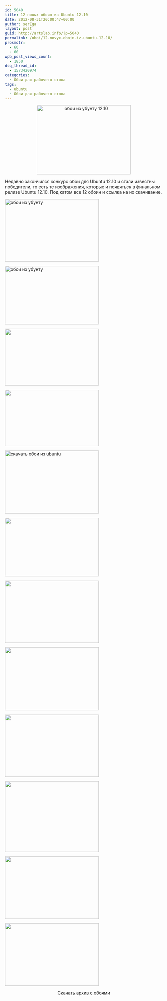 ```yaml
---
id: 5040
title: 12 новых обоин из Ubuntu 12.10
date: 2012-08-31T20:00:47+00:00
author: serEga
layout: post
guid: http://artslab.info/?p=5040
permalink: /oboi/12-novyx-oboin-iz-ubuntu-12-10/
prosmotr:
  - 60
  - 60
wpb_post_views_count:
  - 1850
dsq_thread_id:
  - 1573420974
categories:
  - Обои для рабочего стола
tags:
  - ubuntu
  - Обои для рабочего стола
---
```

<center>
  <a href="http://googledrive.com/host/0B9lHVSSSdxdxd0hjdUdmRzY3Tjg/ubuntu12_10_oboi.jpg"><img src="http://googledrive.com/host/0B9lHVSSSdxdxd0hjdUdmRzY3Tjg/ubuntu12_10_oboi-300x220.jpg" alt="обои из убунту 12.10" title="ubuntu12_10_oboi" width="300" height="220" class="aligncenter size-medium wp-image-5042" srcset="http://googledrive.com/host/0B9lHVSSSdxdxd0hjdUdmRzY3Tjg/ubuntu12_10_oboi-300x220.jpg 300w, http://googledrive.com/host/0B9lHVSSSdxdxd0hjdUdmRzY3Tjg/ubuntu12_10_oboi.jpg 601w" sizes="(max-width: 300px) 100vw, 300px" /></a>
</center>

Недавно закончился конкурс обои для Ubuntu 12.10 и стали известны победители, то есть те изображения, которые и появяться в финальном релизе Ubuntu 12.10. Под катом все 12 обоин и ссылка на их скачивание.

<!--more-->



[<img src="http://googledrive.com/host/0B9lHVSSSdxdxd0hjdUdmRzY3Tjg/1-300x200.jpg" alt="обои из убунту" title="1" width="300" height="200" class="aligncenter size-medium wp-image-5043" srcset="http://googledrive.com/host/0B9lHVSSSdxdxd0hjdUdmRzY3Tjg/1-300x200.jpg 300w, http://googledrive.com/host/0B9lHVSSSdxdxd0hjdUdmRzY3Tjg/1.jpeg 640w" sizes="(max-width: 300px) 100vw, 300px" />](http://googledrive.com/host/0B9lHVSSSdxdxd0hjdUdmRzY3Tjg/1.jpeg)

[<img src="http://googledrive.com/host/0B9lHVSSSdxdxd0hjdUdmRzY3Tjg/12-300x187.jpg" alt="обои из убунту" title="12" width="300" height="187" class="aligncenter size-medium wp-image-5054" srcset="http://googledrive.com/host/0B9lHVSSSdxdxd0hjdUdmRzY3Tjg/12-300x187.jpg 300w, http://googledrive.com/host/0B9lHVSSSdxdxd0hjdUdmRzY3Tjg/12.jpeg 640w" sizes="(max-width: 300px) 100vw, 300px" />](http://googledrive.com/host/0B9lHVSSSdxdxd0hjdUdmRzY3Tjg/12.jpeg)

[<img src="http://googledrive.com/host/0B9lHVSSSdxdxd0hjdUdmRzY3Tjg/2-300x180.jpg" alt="" title="2" width="300" height="180" class="aligncenter size-medium wp-image-5044" srcset="http://googledrive.com/host/0B9lHVSSSdxdxd0hjdUdmRzY3Tjg/2-300x180.jpg 300w, http://googledrive.com/host/0B9lHVSSSdxdxd0hjdUdmRzY3Tjg/2.jpeg 640w" sizes="(max-width: 300px) 100vw, 300px" />](http://googledrive.com/host/0B9lHVSSSdxdxd0hjdUdmRzY3Tjg/2.jpeg)

[<img src="http://googledrive.com/host/0B9lHVSSSdxdxd0hjdUdmRzY3Tjg/3.jpeg" alt="" title="3" width="300" height="180" class="aligncenter size-full wp-image-5045" />](http://googledrive.com/host/0B9lHVSSSdxdxd0hjdUdmRzY3Tjg/3.jpeg)

[<img src="http://googledrive.com/host/0B9lHVSSSdxdxd0hjdUdmRzY3Tjg/11-300x200.jpg" alt="скачать обои из ubuntu" title="11" width="300" height="200" class="aligncenter size-medium wp-image-5053" srcset="http://googledrive.com/host/0B9lHVSSSdxdxd0hjdUdmRzY3Tjg/11-300x200.jpg 300w, http://googledrive.com/host/0B9lHVSSSdxdxd0hjdUdmRzY3Tjg/11.jpeg 640w" sizes="(max-width: 300px) 100vw, 300px" />](http://googledrive.com/host/0B9lHVSSSdxdxd0hjdUdmRzY3Tjg/11.jpeg)

[<img src="http://googledrive.com/host/0B9lHVSSSdxdxd0hjdUdmRzY3Tjg/10-300x187.jpg" alt="" title="10" width="300" height="187" class="aligncenter size-medium wp-image-5052" srcset="http://googledrive.com/host/0B9lHVSSSdxdxd0hjdUdmRzY3Tjg/10-300x187.jpg 300w, http://googledrive.com/host/0B9lHVSSSdxdxd0hjdUdmRzY3Tjg/10.jpeg 640w" sizes="(max-width: 300px) 100vw, 300px" />](http://googledrive.com/host/0B9lHVSSSdxdxd0hjdUdmRzY3Tjg/10.jpeg)

[<img src="http://googledrive.com/host/0B9lHVSSSdxdxd0hjdUdmRzY3Tjg/4-300x199.jpg" alt="" title="4" width="300" height="199" class="aligncenter size-medium wp-image-5046" srcset="http://googledrive.com/host/0B9lHVSSSdxdxd0hjdUdmRzY3Tjg/4-300x199.jpg 300w, http://googledrive.com/host/0B9lHVSSSdxdxd0hjdUdmRzY3Tjg/4.jpeg 640w" sizes="(max-width: 300px) 100vw, 300px" />](http://googledrive.com/host/0B9lHVSSSdxdxd0hjdUdmRzY3Tjg/4.jpeg)

[<img src="http://googledrive.com/host/0B9lHVSSSdxdxd0hjdUdmRzY3Tjg/5.jpeg" alt="" title="5" width="300" height="200" class="aligncenter size-full wp-image-5047" />](http://googledrive.com/host/0B9lHVSSSdxdxd0hjdUdmRzY3Tjg/5.jpeg)

[<img src="http://googledrive.com/host/0B9lHVSSSdxdxd0hjdUdmRzY3Tjg/6-300x199.jpg" alt="" title="6" width="300" height="199" class="aligncenter size-medium wp-image-5048" srcset="http://googledrive.com/host/0B9lHVSSSdxdxd0hjdUdmRzY3Tjg/6-300x199.jpg 300w, http://googledrive.com/host/0B9lHVSSSdxdxd0hjdUdmRzY3Tjg/6.jpeg 640w" sizes="(max-width: 300px) 100vw, 300px" />](http://googledrive.com/host/0B9lHVSSSdxdxd0hjdUdmRzY3Tjg/6.jpeg)

[<img src="http://googledrive.com/host/0B9lHVSSSdxdxd0hjdUdmRzY3Tjg/7-300x225.jpg" alt="" title="7" width="300" height="225" class="aligncenter size-medium wp-image-5049" srcset="http://googledrive.com/host/0B9lHVSSSdxdxd0hjdUdmRzY3Tjg/7-300x225.jpg 300w, http://googledrive.com/host/0B9lHVSSSdxdxd0hjdUdmRzY3Tjg/7.jpeg 640w" sizes="(max-width: 300px) 100vw, 300px" />](http://googledrive.com/host/0B9lHVSSSdxdxd0hjdUdmRzY3Tjg/7.jpeg)

[<img src="http://googledrive.com/host/0B9lHVSSSdxdxd0hjdUdmRzY3Tjg/8-300x200.jpg" alt="" title="8" width="300" height="200" class="aligncenter size-medium wp-image-5050" srcset="http://googledrive.com/host/0B9lHVSSSdxdxd0hjdUdmRzY3Tjg/8-300x200.jpg 300w, http://googledrive.com/host/0B9lHVSSSdxdxd0hjdUdmRzY3Tjg/8.jpeg 640w" sizes="(max-width: 300px) 100vw, 300px" />](http://googledrive.com/host/0B9lHVSSSdxdxd0hjdUdmRzY3Tjg/8.jpeg)

[<img src="http://googledrive.com/host/0B9lHVSSSdxdxd0hjdUdmRzY3Tjg/9-300x200.jpg" alt="" title="9" width="300" height="200" class="aligncenter size-medium wp-image-5051" srcset="http://googledrive.com/host/0B9lHVSSSdxdxd0hjdUdmRzY3Tjg/9-300x200.jpg 300w, http://googledrive.com/host/0B9lHVSSSdxdxd0hjdUdmRzY3Tjg/9.jpeg 640w" sizes="(max-width: 300px) 100vw, 300px" />](http://googledrive.com/host/0B9lHVSSSdxdxd0hjdUdmRzY3Tjg/9.jpeg)



<center>
  <a href="https://launchpad.net/ubuntu/quantal/+source/ubuntu-wallpapers/0.35.0">Скачать архив с обоями</a>
</center>